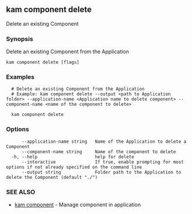 ## kam component delete

Delete an existing Component

### Synopsis

Delete an existing Component from the Application

```
kam component delete [flags]
```

### Examples

```
  # Delete an existing Component from the Application
  # Example: kam component delete --output <path to Application folder> --application-name <Application name to delete component> --component-name <name of the component to delete>
  
  kam component delete
```

### Options

```
      --application-name string   Name of the Application to delete a Component
      --component-name string     Name of the component to delete
  -h, --help                      help for delete
      --interactive               If true, enable prompting for most options if not already specified on the command line
      --output string             Folder path to the Application to delete the Component (default "./")
```

### SEE ALSO

* [kam component](kam_component.md)	 - Manage component in application


